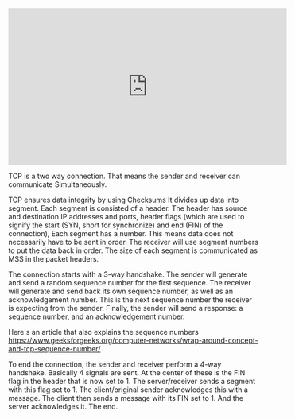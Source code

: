 
<iframe width="560" height="315" src="https://www.youtube.com/embed/F27PLin3TV0?si=e2zbVcbj_Arni9pf&amp;controls=0" title="YouTube video player" frameborder="0" allow="accelerometer; autoplay; clipboard-write; encrypted-media; gyroscope; picture-in-picture; web-share" referrerpolicy="strict-origin-when-cross-origin" allowfullscreen></iframe>

TCP is a two way connection. That means the sender and receiver can communicate Simultaneously. 

TCP ensures data integrity by using Checksums
It divides up data into segment. Each segment is consisted of a header. 
The header has source and destination IP addresses and ports, header flags (which are used to signify the start (SYN, short for synchronize) and end (FIN) of the connection), Each segment has a number. This means data does not necessarily have to be sent in order. The receiver will use segment numbers to put the data back in order. The size of each segment is communicated as MSS in the packet headers. 

The connection starts with a 3-way handshake. The sender will generate and send a random sequence number for the first sequence. The receiver will generate and send back its own sequence number, as well as an acknowledgement number. This is the next sequence number the receiver is expecting from the sender. Finally, the sender will send a response: a sequence number, and an acknowledgement number.   


Here's an article that also explains the sequence numbers 
https://www.geeksforgeeks.org/computer-networks/wrap-around-concept-and-tcp-sequence-number/



To end the connection, the sender and receiver perform a 4-way handshake. Basically 4 signals are sent. At the center of these is the FIN flag in the header that is now set to 1. The server/receiver sends a segment with this flag set to 1. The client/original sender acknowledges this with a message. The client then sends a message with its FIN set to 1. And the server acknowledges it. The end.
